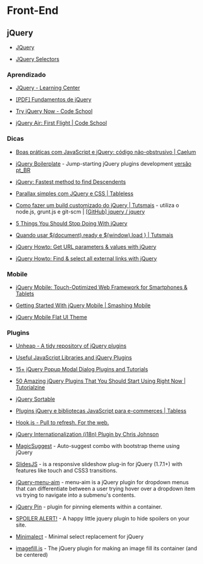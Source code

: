 # Front-End

## jQuery

* [JQuery](http://jquery.com/)

* [JQuery Selectors](http://www.w3schools.com/jquery/jquery_ref_selectors.asp)


### Aprendizado

* [JQuery - Learning Center](http://learn.jquery.com/)

* [[PDF] Fundamentos de jQuery](http://herberthamaral.com/jquery-fundamentals-book-pt-BR.pdf)

* [Try jQuery Now - Code School](http://try.jquery.com/)

* [jQuery Air: First Flight | Code School](http://www.codeschool.com/courses/jquery-air-first-flight)


### Dicas

* [Boas práticas com JavaScript e jQuery: código não-obstrusivo | Caelum](http://blog.caelum.com.br/boas-praticas-com-javascript-e-jquery-codigo-nao-obstrusivo/)

* [jQuery Boilerplate](http://jqueryboilerplate.com/) - Jump-starting jQuery plugins development [versão pt_BR](http://br.jqueryboilerplate.com/)

* [jQuery: Fastest method to find Descendents](http://aahacreative.com/2010/07/19/jquery-fastest-method-find-descendents/)

* [Parallax simples com JQuery e CSS | Tableless](http://tableless.com.br/parallax-simples-com-jquery-e-css/)

* [Como fazer um build customizado do jQuery | Tutsmais](http://tutsmais.com.br/blog/jquery/como-fazer-um-build-do-jquery/) - utiliza o node.js, grunt.js e git-scm | [[GitHub] jquery / jquery](https://github.com/jquery/jquery)

* [5 Things You Should Stop Doing With jQuery](http://flippinawesome.org/2013/05/06/5-things-you-should-stop-doing-with-jquery/)

* [Quando usar $(document).ready e $(window).load } | Tutsmais](http://tutsmais.com.br/blog/jquery/quando-usar-document-read-jqueryy-e-window-load/)

* [jQuery Howto: Get URL parameters & values with jQuery](http://jquery-howto.blogspot.co.uk/2009/09/get-url-parameters-values-with-jquery.html)

* [jQuery Howto: Find & select all external links with jQuery](http://jquery-howto.blogspot.co.uk/2009/06/find-select-all-external-links-with.html)


### Mobile

* [jQuery Mobile: Touch-Optimized Web Framework for Smartphones & Tablets](http://jquerymobile.com/)

* [Getting Started With jQuery Mobile | Smashing Mobile](http://mobile.smashingmagazine.com/2013/03/31/getting-started-jquery-mobile/)

* [jQuery Mobile Flat UI Theme](https://github.com/ququplay/jquery-mobile-flat-ui-theme)


### Plugins

* [Unheap - A tidy repository of jQuery plugins](http://www.unheap.com/)

* [Useful JavaScript Libraries and jQuery Plugins](http://coding.smashingmagazine.com/2012/09/23/useful-javascript-libraries-jquery-plugins-web-developers/)

* [15+ jQuery Popup Modal Dialog Plugins and Tutorials](http://choosedaily.com/1178/15-jquery-popup-modal-dialog-plugins-tutorials/)

* [50 Amazing jQuery Plugins That You Should Start Using Right Now | Tutorialzine](http://tutorialzine.com/2013/04/50-amazing-jquery-plugins/)

* [jQuery Sortable](http://johnny.github.com/jquery-sortable/)

* [Plugins jQuery e bibliotecas JavaScript para e-commerces | Tabless](http://tableless.com.br/plugins-jquery-e-bibliotecas-javascript-para-e-commerces/)

* [Hook.js - Pull to refresh. For the web.](http://usehook.com/)

* [jQuery Internationalization (i18n) Plugin by Chris Johnson](https://github.com/edgeui/i18n.js)

* [MagicSuggest](http://nicolasbize.github.com/magicsuggest/) - Auto-suggest combo with bootstrap theme using jQuery

* [SlidesJS](http://slidesjs.com/) - is a responsive slideshow plug-in for jQuery (1.7.1+) with features like touch and CSS3 transitions. 

* [jQuery-menu-aim](https://github.com/kamens/jQuery-menu-aim) - menu-aim is a jQuery plugin for dropdown menus that can differentiate between a user trying hover over a dropdown item vs trying to navigate into a submenu's contents.

* [jQuery Pin](http://webpop.github.com/jquery.pin/) - plugin for pinning elements within a container.

* [SPOILER ALERT!](http://joshbuddy.github.io/spoiler-alert/) - A happy little jquery plugin to hide spoilers on your site.

* [Minimalect](http://groenroos.github.io/minimalect/) - Minimal select replacement for jQuery

* [imagefill.js](http://johnpolacek.github.io/imagefill.js/) - The jQuery plugin for making an image fill its container (and be centered)

